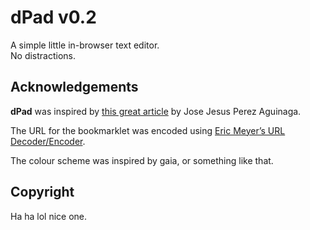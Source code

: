 dPad v0.2
=========

A simple little in-browser text editor.  
No distractions.


Acknowledgements
----------------

**dPad** was inspired by [this great article](https://coderwall.com/p/lhsrcq) by
Jose Jesus Perez Aguinaga.

The URL for the bookmarklet was encoded using [Eric Meyer&rsquo;s URL
Decoder/Encoder](http://meyerweb.com/eric/tools/dencoder/).

The colour scheme was inspired by gaia, or something like that.


Copyright
---------

Ha ha lol nice one.